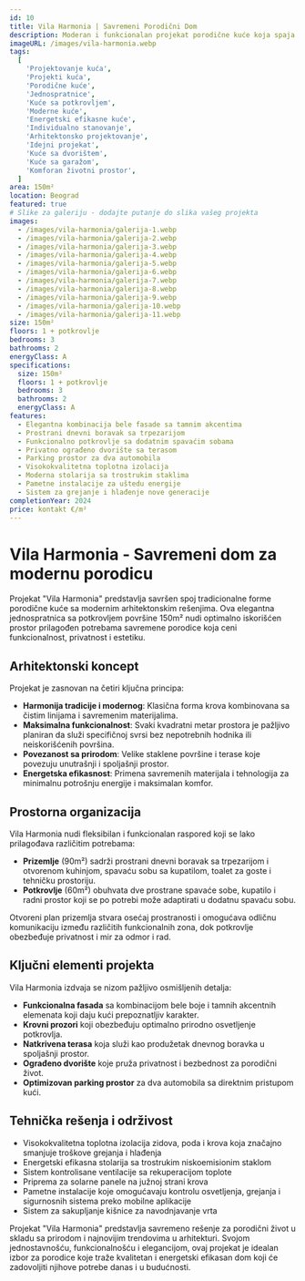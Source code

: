 ```yaml
---
id: 10
title: Vila Harmonia | Savremeni Porodični Dom
description: Moderan i funkcionalan projekat porodične kuće koja spaja tradicionalne elemente sa savremenom estetikom. Sa elegantnom kombinacijom bele fasade i tamnih akcentnih detalja, ova jednospratnica sa potkrovljem nudi optimalno iskorišćen prostor za komforan porodični život. Prostrani dnevni boravak sa trpezarijom, funkcionalne spavaće sobe i pažljivo osmišljeno dvorište sa terasom čine ovaj dom idealnim za moderne porodice koje cene privatnost, funkcionalnost i estetiku.
imageURL: /images/vila-harmonia.webp
tags:
  [
    'Projektovanje kuća',
    'Projekti kuća',
    'Porodične kuće',
    'Jednospratnice',
    'Kuće sa potkrovljem',
    'Moderne kuće',
    'Energetski efikasne kuće',
    'Individualno stanovanje',
    'Arhitektonsko projektovanje',
    'Idejni projekat',
    'Kuće sa dvorištem',
    'Kuće sa garažom',
    'Komforan životni prostor',
  ]
area: 150m²
location: Beograd
featured: true
# Slike za galeriju - dodajte putanje do slika vašeg projekta
images:
  - /images/vila-harmonia/galerija-1.webp
  - /images/vila-harmonia/galerija-2.webp
  - /images/vila-harmonia/galerija-3.webp
  - /images/vila-harmonia/galerija-4.webp
  - /images/vila-harmonia/galerija-5.webp
  - /images/vila-harmonia/galerija-6.webp
  - /images/vila-harmonia/galerija-7.webp
  - /images/vila-harmonia/galerija-8.webp
  - /images/vila-harmonia/galerija-9.webp
  - /images/vila-harmonia/galerija-10.webp
  - /images/vila-harmonia/galerija-11.webp
size: 150m²
floors: 1 + potkrovlje
bedrooms: 3
bathrooms: 2
energyClass: A
specifications:
  size: 150m²
  floors: 1 + potkrovlje
  bedrooms: 3
  bathrooms: 2
  energyClass: A
features:
  - Elegantna kombinacija bele fasade sa tamnim akcentima
  - Prostrani dnevni boravak sa trpezarijom
  - Funkcionalno potkrovlje sa dodatnim spavaćim sobama
  - Privatno ograđeno dvorište sa terasom
  - Parking prostor za dva automobila
  - Visokokvalitetna toplotna izolacija
  - Moderna stolarija sa trostrukim staklima
  - Pametne instalacije za uštedu energije
  - Sistem za grejanje i hlađenje nove generacije
completionYear: 2024
price: kontakt €/m²
---
```


# Vila Harmonia - Savremeni dom za modernu porodicu

Projekat "Vila Harmonia" predstavlja savršen spoj tradicionalne forme porodične kuće sa modernim arhitektonskim rešenjima. Ova elegantna jednospratnica sa potkrovljem površine 150m² nudi optimalno iskorišćen prostor prilagođen potrebama savremene porodice koja ceni funkcionalnost, privatnost i estetiku.

## Arhitektonski koncept

Projekat je zasnovan na četiri ključna principa:

- **Harmonija tradicije i modernog**: Klasična forma krova kombinovana sa čistim linijama i savremenim materijalima.
- **Maksimalna funkcionalnost**: Svaki kvadratni metar prostora je pažljivo planiran da služi specifičnoj svrsi bez nepotrebnih hodnika ili neiskorišćenih površina.
- **Povezanost sa prirodom**: Velike staklene površine i terase koje povezuju unutrašnji i spoljašnji prostor.
- **Energetska efikasnost**: Primena savremenih materijala i tehnologija za minimalnu potrošnju energije i maksimalan komfor.

## Prostorna organizacija

Vila Harmonia nudi fleksibilan i funkcionalan raspored koji se lako prilagođava različitim potrebama:

- **Prizemlje** (90m²) sadrži prostrani dnevni boravak sa trpezarijom i otvorenom kuhinjom, spavaću sobu sa kupatilom, toalet za goste i tehničku prostoriju.
- **Potkrovlje** (60m²) obuhvata dve prostrane spavaće sobe, kupatilo i radni prostor koji se po potrebi može adaptirati u dodatnu spavaću sobu.

Otvoreni plan prizemlja stvara osećaj prostranosti i omogućava odličnu komunikaciju između različitih funkcionalnih zona, dok potkrovlje obezbeđuje privatnost i mir za odmor i rad.

## Ključni elementi projekta

Vila Harmonia izdvaja se nizom pažljivo osmišljenih detalja:

- **Funkcionalna fasada** sa kombinacijom bele boje i tamnih akcentnih elemenata koji daju kući prepoznatljiv karakter.
- **Krovni prozori** koji obezbeđuju optimalno prirodno osvetljenje potkrovlja.
- **Natkrivena terasa** koja služi kao produžetak dnevnog boravka u spoljašnji prostor.
- **Ograđeno dvorište** koje pruža privatnost i bezbednost za porodični život.
- **Optimizovan parking prostor** za dva automobila sa direktnim pristupom kući.

## Tehnička rešenja i održivost

- Visokokvalitetna toplotna izolacija zidova, poda i krova koja značajno smanjuje troškove grejanja i hlađenja
- Energetski efikasna stolarija sa trostrukim niskoemisionim staklom
- Sistem kontrolisane ventilacije sa rekuperacijom toplote
- Priprema za solarne panele na južnoj strani krova
- Pametne instalacije koje omogućavaju kontrolu osvetljenja, grejanja i sigurnosnih sistema preko mobilne aplikacije
- Sistem za sakupljanje kišnice za navodnjavanje vrta

Projekat "Vila Harmonia" predstavlja savremeno rešenje za porodični život u skladu sa prirodom i najnovijim trendovima u arhitekturi. Svojom jednostavnošću, funkcionalnošću i elegancijom, ovaj projekat je idealan izbor za porodice koje traže kvalitetan i energetski efikasan dom koji će zadovoljiti njihove potrebe danas i u budućnosti.
